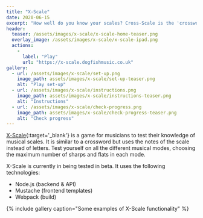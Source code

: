 ```yaml
---
title: "X-Scale"
date: 2020-06-15
excerpt: "How well do you know your scales? Cross-Scale is the 'crossword' for musical scales"
header:
  teaser: /assets/images/x-scale/x-scale-home-teaser.png
  overlay_image: /assets/images/x-scale/x-scale-ipad.png
  actions:
    - 
      label: "Play"
      url: "https://x-scale.dogfishmusic.co.uk"
gallery:
  - url: /assets/images/x-scale/set-up.png
    image_path: assets/images/x-scale/set-up-teaser.png
    alt: "Play set-up"
  - url: /assets/images/x-scale/instructions.png
    image_path: assets/images/x-scale/instructions-teaser.png
    alt: "Instructions"
  - url: /assets/images/x-scale/check-progress.png
    image_path: assets/images/x-scale/check-progress-teaser.png
    alt: "Check progress"
---
```


[X-Scale](https://x-scale.dogfishmusic.co.uk){:target='_blank'} is a game for musicians to test their knowledge of musical scales.  It is similar to a crossword but uses the notes of the scale instead of letters.  Test yourself on all the different musical modes, choosing the maximum number of sharps and flats in each mode.

X-Scale is currently in being tested in beta. It uses the following technologies:

 - Node.js (backend & API)
 - Mustache (frontend templates)
 - Webpack (build)

{% include gallery caption="Some examples of X-Scale functionality" %}
